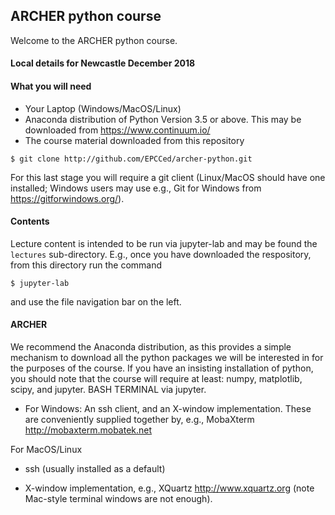 
## ARCHER python course

Welcome to the ARCHER python course.

#### Local details for Newcastle December 2018

#### What you will need

- Your Laptop (Windows/MacOS/Linux)
- Anaconda distribution of Python Version 3.5 or above. This may be downloaded
  from https://www.continuum.io/
- The course material downloaded from this repository
```
$ git clone http://github.com/EPCCed/archer-python.git
```

For this last stage you will require a git client (Linux/MacOS should have
one installed; Windows users may use e.g., Git for Windows from
https://gitforwindows.org/).

#### Contents

Lecture content is intended to be run via jupyter-lab and may be found
the `lectures` sub-directory. E.g., once you have downloaded the 
respository, from this directory run the command
```
$ jupyter-lab
```
and use the file navigation bar on the left.


#### ARCHER

We recommend the Anaconda distribution, as this provides a simple mechanism
to download all the python packages we will be interested in for the purposes
of the course. If you have an insisting installation of python, you should
note that the course will require at least: numpy, matplotlib, scipy, and
jupyter. BASH TERMINAL via jupyter.

* For Windows: An ssh client, and an X-window implementation. These are
conveniently supplied together by, e.g., MobaXterm
http://mobaxterm.mobatek.net

For MacOS/Linux

* ssh (usually installed as a default)

* X-window implementation, e.g., XQuartz http://www.xquartz.org
(note Mac-style terminal windows are not enough).

